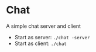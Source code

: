 # Chat

A simple chat server and client

- Start as server: `./chat -server`
- Start as client: `./chat`
